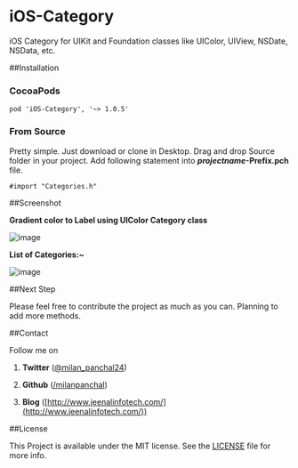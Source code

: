 iOS-Category
===

iOS Category for UIKit and Foundation classes like UIColor, UIView, NSDate, NSData, etc.


##Installation 

### CocoaPods

    pod 'iOS-Category', '~> 1.0.5'

### From Source

Pretty simple. Just download or clone in Desktop. Drag and drop Source folder in your project. Add following statement into ***projectname*-Prefix.pch** file.

	#import "Categories.h"


##Screenshot

**Gradient color to Label using UIColor Category class**

![image](https://raw.github.com/milanpanchal/iOS-Category/master/Screenshots/gredient_example.png)



**List of Categories:~**

![image](https://raw.github.com/milanpanchal/iOS-Category/master/Screenshots/combine_images.png)



##Next Step

Please feel free to contribute the project as much as you can. Planning to add more methods.


##Contact


Follow me on 

1. **Twitter** ([@milan_panchal24](https://twitter.com/milan_panchal24))

2. **Github** ([/milanpanchal](https://github.com/milanpanchal/))

3. **Blog** ([http://www.jeenalinfotech.com/](http://www.jeenalinfotech.com/))



##License

This Project is available under the MIT license. See the [LICENSE](https://github.com/milanpanchal/iOS-Category/blob/master/LICENSE) file for more info.



